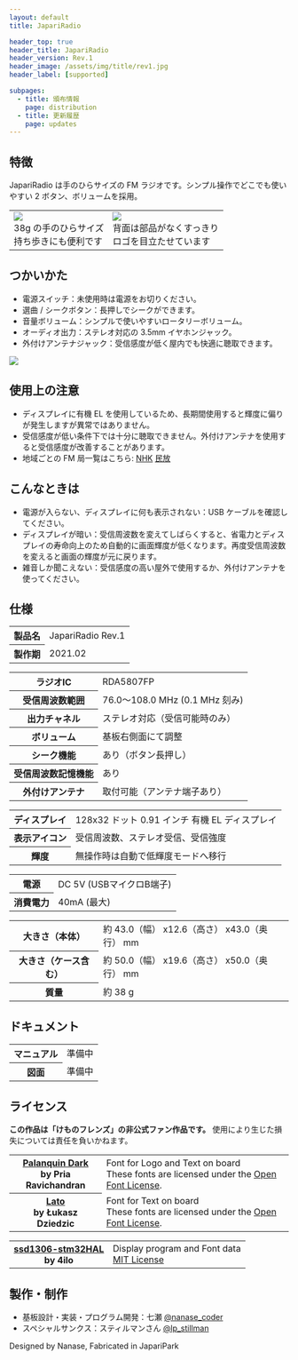 ```yaml
---
layout: default
title: JapariRadio

header_top: true
header_title: JapariRadio
header_version: Rev.1
header_image: /assets/img/title/rev1.jpg
header_label: [supported]

subpages:
  - title: 頒布情報
    page: distribution
  - title: 更新履歴
    page: updates
---
```


## 特徴

JapariRadio は手のひらサイズの FM ラジオです。シンプル操作でどこでも使いやすい 2 ボタン、ボリュームを採用。

<table class="borderless-table no-image-border less-padding foot-note text-center center-table" style="max-width: 600px">
  <tbody>
    <tr>
      <td>
        <a href="{{site.baseurl}}/assets/img/rev1_photo_hd.jpg"><img class="no-image-border less-padding width-100p rounded-img" src="{{site.baseurl}}/assets/img/rev1_photo.jpg" /></a><br />
        38g の手のひらサイズ<br />
        持ち歩きにも便利です
      </td>
      <td>
        <a href="{{site.baseurl}}/assets/img/rev1_photo2_hd.jpg"><img class="no-image-border less-padding width-100p rounded-img" src="{{site.baseurl}}/assets/img/rev1_photo2.jpg" /></a><br />
        背面は部品がなくすっきり<br />
        ロゴを目立たせています
      </td>
    </tr>
  </tbody>
</table>

## つかいかた

- 電源スイッチ：未使用時は電源をお切りください。
- 選曲 / シークボタン：長押しでシークができます。
- 音量ボリューム：シンプルで使いやすいロータリーボリューム。
- オーディオ出力：ステレオ対応の 3.5mm イヤホンジャック。
- 外付けアンテナジャック：受信感度が低く屋内でも快適に聴取できます。

<div class="no-image-border text-center center-table" style="max-width: 600px">
  <a href="{{site.baseurl}}/assets/img/rev1_inputs.jpg"><img class="no-image-border less-padding width-100p rounded-img" src="{{site.baseurl}}/assets/img/rev1_inputs.jpg" /></a>
</div>

## 使用上の注意

- ディスプレイに有機 EL を使用しているため、長期間使用すると輝度に偏りが発生しますが異常ではありません。
- 受信感度が低い条件下では十分に聴取できません。外付けアンテナを使用すると受信感度が改善することがあります。
- 地域ごとの FM 局一覧はこちら: [NHK](https://www.nhk.or.jp/radio/info/frequency.html?ch=fm) [民放](https://www.soumu.go.jp/menu_seisaku/ictseisaku/housou_suishin/fm-list.html)

## こんなときは

- 電源が入らない、ディスプレイに何も表示されない：USB ケーブルを確認してください。
- ディスプレイが暗い：受信周波数を変えてしばらくすると、省電力とディスプレイの寿命向上のため自動的に画面輝度が低くなります。再度受信周波数を変えると画面の輝度が元に戻ります。
- 雑音しか聞こえない：受信感度の高い屋外で使用するか、外付けアンテナを使ってください。

## 仕様

<table class="spec-table">
  <tbody>
    <tr>
      <th>製品名</th>
      <td>JapariRadio Rev.1</td>
    </tr>
    <tr>
      <th>製作期</th>
      <td>2021.02</td>
    </tr>
  </tbody>
</table>

<table class="spec-table">
  <tbody>
    <tr>
      <th>ラジオIC</th>
      <td>RDA5807FP</td>
    </tr>
    <tr>
      <th>受信周波数範囲</th>
      <td>76.0～108.0 MHz (0.1 MHz 刻み)</td>
    </tr>
    <tr>
      <th>出力チャネル</th>
      <td>ステレオ対応（受信可能時のみ）</td>
    </tr>
    <tr>
      <th>ボリューム</th>
      <td>基板右側面にて調整</td>
    </tr>
    <tr>
      <th>シーク機能</th>
      <td>あり（ボタン長押し）</td>
    </tr>
    <tr>
      <th>受信周波数記憶機能</th>
      <td>あり</td>
    </tr>
    <tr>
      <th>外付けアンテナ</th>
      <td>取付可能（アンテナ端子あり）</td>
    </tr>
  </tbody>
</table>

<table class="spec-table">
  <tbody>
    <tr>
      <th>ディスプレイ</th>
      <td>128x32 ドット 0.91 インチ 有機 EL ディスプレイ</td>
    </tr>
    <tr>
      <th>表示アイコン</th>
      <td>受信周波数、ステレオ受信、受信強度</td>
    </tr>
    <tr>
      <th>輝度</th>
      <td>無操作時は自動で低輝度モードへ移行</td>
    </tr>
  </tbody>
</table>

<table class="spec-table">
  <tbody>
    <tr>
      <th>電源</th>
      <td>DC 5V (USBマイクロB端子)</td>
    </tr>
    <tr>
      <th>消費電力</th>
      <td>40mA (最大)</td>
    </tr>
  </tbody>
</table>

<table class="spec-table">
  <tbody>
    <tr>
      <th>大きさ（本体）</th>
      <td>約 43.0（幅） x12.6（高さ） x43.0（奥行） mm</td>
    </tr>
    <tr>
      <th>大きさ（ケース含む）</th>
      <td>約 50.0（幅） x19.6（高さ） x50.0（奥行） mm</td>
    </tr>
    <tr>
      <th>質量</th>
      <td>約 38 g</td>
    </tr>
  </tbody>
</table>

## ドキュメント

<table class="spec-table">
  <tbody>
    <tr>
      <th>マニュアル</th>
      <td>
        準備中
      </td>
    </tr>
    <tr>
      <th>図面</th>
      <td>
        準備中
      </td>
    </tr>
  </tbody>
</table>

## ライセンス

**この作品は「けものフレンズ」の非公式ファン作品です。** 使用により生じた損失については責任を負いかねます。

<table class="spec-table">
  <tbody>
    <tr>
      <th>
        <a href="https://fonts.google.com/specimen/Palanquin+Dark#about" target="_blank">Palanquin Dark</a><br />
        <span class="foot-note">by Pria Ravichandran</span>
      </th>
      <td>
        <span class="foot-note">Font for Logo and Text on board</span><br />
        These fonts are licensed under the <a href="https://scripts.sil.org/cms/scripts/page.php?site_id=nrsi&id=OFL" target="_blank">Open Font License</a>.
      </td>
    </tr>
    <tr>
      <th>
        <a href="https://fonts.google.com/specimen/Lato#about" target="_blank">Lato</a><br />
        <span class="foot-note">by Łukasz Dziedzic</span>
      </th>
      <td>
        <span class="foot-note">Font for Text on board</span><br />
        These fonts are licensed under the <a href="https://scripts.sil.org/cms/scripts/page.php?site_id=nrsi&id=OFL" target="_blank">Open Font License</a>.
      </td>
    </tr>
  </tbody>
</table>

<table class="spec-table">
  <tbody>
    <tr>
      <th>
        <a href="https://github.com/4ilo/ssd1306-stm32HAL" target="_blank">ssd1306-stm32HAL</a><br />
        <span class="foot-note">by 4ilo</span>
      </th>
      <td>
        <span class="foot-note">Display program and Font data</span><br />
        <a href="https://github.com/4ilo/ssd1306-stm32HAL/blob/master/LICENSE.md" target="_blank">MIT License</a>
      </td>
    </tr>
  </tbody>
</table>

## 製作・制作

- 基板設計・実装・プログラム開発：七瀬 [@nanase_coder](https://twitter.com/nanase_coder)
- スペシャルサンクス：スティルマンさん [@lp_stillman](https://twitter.com/lp_stillman)

<p class="text-center margin-50 epitaph">Designed by Nanase, Fabricated in <span class="small-caps">JapariPark</span></p>
